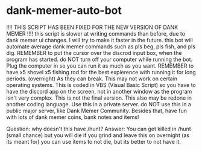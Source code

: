 # dank-memer-auto-bot

!!!! THIS SCRIPT HAS BEEN FIXED FOR THE NEW VERSION OF DANK MEMER !!!!
this script is slower at writing commands than before, due to dank memer ui changes. I will try to make it faster in the future.
this bot will automate average dank memer commands such as pls beg, pls fish, and pls dig. 
REMEMBER to put the cursor over the discrod input box, when the program has started. do NOT turn off your computer while running the bot.
Plug the computer in so you can run it as much as you want.
REMEMBER to have x5 shovel x5 fishing rod for the best expierence with running it for long periods. (overnight) As they can break.
This may not work on certain operating systems.
This is coded in VBS (Visual Basic Script) so you have to have the discord app on the screen, not in another window as the program isn't very complex.
This is not the final version. This also may be redone in another coding language.
Use this in a private server. do NOT use this in a public major server, like Dank Memer Community.
Besides that, have fun with lots of dank memer coins, bank notes and items!

Question: why doesn't this have /hunt? Answer: You can get killed in /hunt (small chance) but you will die if you grind and leave this on overnight (as its meant for)
you can use items to not die, but its better to not have it.
